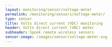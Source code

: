 ```yaml
---
layout: monitoring/sensor/voltage-meter
permalink: /monitoring/sensors/voltage-meter/
type: sensor
title: Volts direct current (VDC) monitoring
header: Volts direct current (VDC) meter
subheader: Spook remote wireless sensors
sensor-image: /images/sensor/voltage-meter.svg
---
```

